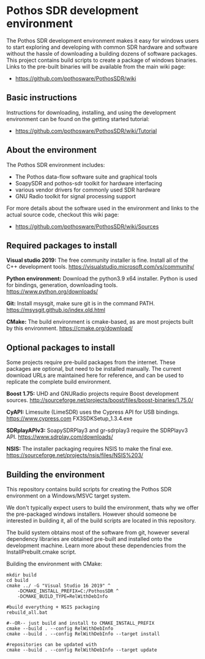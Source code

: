 # Pothos SDR development environment

The Pothos SDR development environment makes it easy for windows users
to start exploring and developing with common SDR hardware and software
without the hassle of downloading a building dozens of software packages.
This project contains build scripts to create a package of windows binaries.
Links to the pre-built binaries will be available from the main wiki page:

* https://github.com/pothosware/PothosSDR/wiki

## Basic instructions

Instructions for downloading, installing,
and using the development environment
can be found on the getting started tutorial:

* https://github.com/pothosware/PothosSDR/wiki/Tutorial

## About the environment

The Pothos SDR environment includes:

* The Pothos data-flow software suite and graphical tools
* SoapySDR and pothos-sdr toolkit for hardware interfacing
* various vendor drivers for commonly used SDR hardware
* GNU Radio toolkit for signal processing support

For more details about the software used in the environment
and links to the actual source code, checkout this wiki page:

* https://github.com/pothosware/PothosSDR/wiki/Sources

## Required packages to install

**Visual studio 2019:** The free community installer is fine.
Install all of the C++ development tools.
https://visualstudio.microsoft.com/vs/community/

**Python environment:** Download the python3.9 x64 installer.
Python is used for bindings, generation, downloading tools.
https://www.python.org/downloads/

**Git:** Install msysgit, make sure git is in the command PATH.
https://msysgit.github.io/index.old.html

**CMake:** The build environment is cmake-based,
as are most projects built by this environment.
https://cmake.org/download/

## Optional packages to install

Some projects require pre-build packages from the internet.
These packages are optional, but need to be installed manually.
The current download URLs are maintained here for reference,
and can be used to replicate the complete build environment.

**Boost 1.75:** UHD and GNURadio projects require Boost development sources.
http://sourceforge.net/projects/boost/files/boost-binaries/1.75.0/

**CyAPI:** Limesuite (LimeSDR) uses the Cypress API for USB bindings.
https://www.cypress.com FX3SDKSetup_1.3.4.exe

**SDRplayAPIv3:** SoapySDRPlay3 and gr-sdrplay3 require the SDRPlayv3 API.
https://www.sdrplay.com/downloads/

**NSIS:** The installer packaging requires NSIS to make the final exe.
https://sourceforge.net/projects/nsis/files/NSIS%203/

## Building the environment

This repository contains build scripts for creating
the Pothos SDR environment on a Windows/MSVC target system.

We don't typically expect users to build the environment,
thats why we offer the pre-packaged windows installers.
However should someone be interested in building it,
all of the build scripts are located in this repository.

The build system obtains most of the software from git,
however several dependency libraries are obtained pre-built
and installed onto the development machine. Learn more about
these dependencies from the InstallPrebuilt.cmake script.

Building the environment with CMake:

```
mkdir build
cd build
cmake ../ -G "Visual Studio 16 2019" ^
    -DCMAKE_INSTALL_PREFIX=C:/PothosSDR ^
    -DCMAKE_BUILD_TYPE=RelWithDebInfo

#build everything + NSIS packaging
rebuild_all.bat

#--OR-- just build and install to CMAKE_INSTALL_PREFIX
cmake --build . --config RelWithDebInfo
cmake --build . --config RelWithDebInfo --target install

#repositories can be updated with
cmake --build . --config RelWithDebInfo --target update
```
